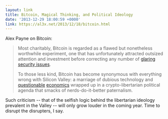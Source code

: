 ```yaml
---
layout: link
title: Bitcoin, Magical Thinking, and Political Ideology
date: '2013-12-29 18:00:59 +0000'
link: https://al3x.net/2013/12/18/bitcoin.html
---
```

Alex Payne on Bitcoin:

> Most charitably, Bitcoin is regarded as a flawed but nonetheless worthwhile experiment, one that has unfortunately attracted outsized attention and investment before correcting any number of [glaring security issues][1].
>
> To those less kind, Bitcoin has become synonymous with everything wrong with Silicon Valley: a marriage of dubious technology and [questionable][2] [economics][3] wrapped up in a crypto-libertarian political agenda that smacks of nerds-do-it-better paternalism.

Such criticism -- that of the selfish logic behind the libertarian ideology prevalent in the Valley -- will only grow louder in the coming year. Time to disrupt the disrupters, I say.

[1]: https://en.bitcoin.it/wiki/Weaknesses
[2]: http://economonitor.com/blog/2013/03/bitcoin-bubble-or-new-virtual-currency/
[3]: http://marginalrevolution.com/marginalrevolution/2011/04/the-economics-of-bitcoin.html